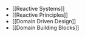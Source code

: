 - [[Reactive Systems]]
- [[Reactive Principles]]
- [[Domain Driven Design]]
- [[Domain Building Blocks]]